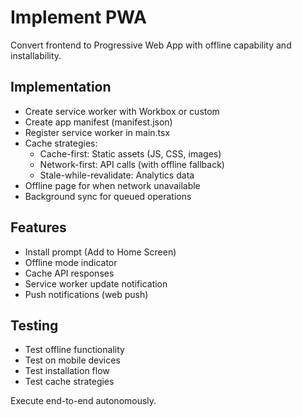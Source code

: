 # Implement PWA

Convert frontend to Progressive Web App with offline capability and installability.

## Implementation
- Create service worker with Workbox or custom
- Create app manifest (manifest.json)
- Register service worker in main.tsx
- Cache strategies:
  - Cache-first: Static assets (JS, CSS, images)
  - Network-first: API calls (with offline fallback)
  - Stale-while-revalidate: Analytics data
- Offline page for when network unavailable
- Background sync for queued operations

## Features
- Install prompt (Add to Home Screen)
- Offline mode indicator
- Cache API responses
- Service worker update notification
- Push notifications (web push)

## Testing
- Test offline functionality
- Test on mobile devices
- Test installation flow
- Test cache strategies

Execute end-to-end autonomously.
